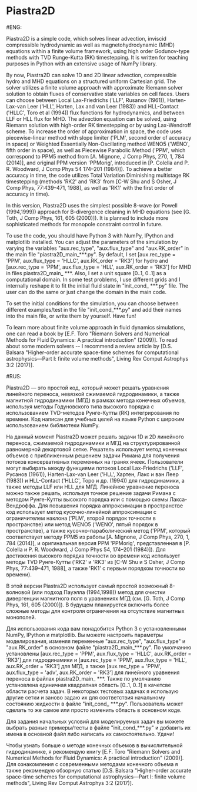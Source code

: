 # Piastra2D

#ENG:

Piastra2D is a simple code, which solves linear advection, inviscid compressible hydrodynamic as well as magnetohydrodynamic (MHD) equations within a finite volume framework, using high order Godunov-type methods with TVD Runge-Kutta (RK) timestepping. It is written for teaching purposes in Python with an extensive usage of NumPy library.

By now, Piastra2D can solve 1D and 2D linear advection, compressible hydro and MHD equations on a structured uniform Cartesian grid. The solver utilizes a finite volume approach with approximate Riemann solver solution to obtain fluxes of conservative state variables on cell faces. Users can choose between Local Lax-Friedrichs ('LLF', Rusanov (1961)), Harten-Lax-van Leer ('HLL', Harten, Lax and van Leer (1983)) and HLL-Contact ('HLLC', Toro et al (1994)) flux functions for hydrodynamics, and between LLF or HLL flux for MHD. The advection equation can be solved, using Riemann solution with high-order RK timestepping or by using Lax-Wendroff scheme. To increase the order of approximation in space, the code uses piecewise-linear method with slope limiter ('PLM', second order of accuracy in space) or Weighted Essentially Non-Oscillating method WENO5 ('WENO', fifth order in space), as well as Piecewise Parabolic Method ('PPM', which correspond to PPM5 method from [A. Mignone, J Comp Phys, 270, 1, 784 (2014)], and original PPM version 'PPMorig', introduced in [P. Colella and P. R. Woodward, J Comp Phys 54  174–201 (1984)]). To achieve a better accuracy in time, the code utilizes Total Variation Diminishing multistage RK timestepping (methods 'RK2' and 'RK3' from [C-W Shu and S Osher, J Comp Phys, 77:439–471, 1988], as well as 'RK1' with the first order of accuracy in time).

In this version, Piastra2D uses the simplest possible 8-wave (or Powell (1994,1999)) approach for B-divergence cleaning in MHD equations (see [G. Toth, J Comp Phys, 161, 605 (2000)]). It is planned to include more sophisticated methods for monopole constraint control in future. 

To use the code, you should have Python 3 with NumPy, IPython and matplotlib installed. You can adjust the parameters of the simulation by varying the variables "aux.rec_type", "aux.flux_type" and "aux.RK_order" in the main file "piastra2D_main_***.py".
By default, I set [aux.rec_type = 'PPM', aux.flux_type = 'HLLC', aux.RK_order = 'RK3'] for hydro and [aux.rec_type = 'PPM', aux.flux_type = 'HLL', aux.RK_order = 'RK3'] for MHD in files piastra2D_main_ ***. Also, I set a unit square [0..1, 0..1] as a computational domain. In some test problems, I use different grids and I internally reshape it to fit the initial fluid state in "init_cond_ ***.py" file. The user can do the same or just change the domain in the main code.

To set the initial conditions for the simulation, you can choose between different examples/test in the file "init_cond_***.py" and add their names into the main file, or write them by yourself. Have fun!

To learn more about finite volume approach in fluid dynamics simulations, one can read a book by [E.F. Toro "Riemann Solvers and Numerical Methods for Fluid Dynamics: A practical introduction" (2009)].
To read about some modern solvers -- I recommend a review article by [D.S. Balsara "Higher-order accurate space-time schemes for computational astrophysics—Part I: finite volume methods", Living Rev Comput Astrophys 3:2 (2017)].


#RUS:

Piastra2D — это простой код, который может решать уравнения линейного переноса, невязкой сжимаемой гидродинамики, а также магнитной гидродинамики (МГД) в рамках метода конечных объемов, используя методы Годуновского типа высокого порядка с использованием TVD-методов Рунге-Кутты (RK) интегрирования по времени. Код написан для учебных целей на языке Python с широким использованием библиотеки NumPy.

На данный момент Piastra2D может решать задачи 1D и 2D линейного переноса, сжимаемой гидродинамики и МГД на структурированной равномерной декартовой сетке. Решатель использует метод конечных объемов с приближенным решением задачи Римана для получения потоков консервативных переменных на гранях ячеек. Пользователи могут выбирать между функциями потоков Local Lax-Friedrichs ('LLF', Русанов (1961)), Harten-Lax-van Leer ('HLL', Хартен, Лакс и ван Леер (1983)) и HLL-Contact ('HLLC', Торо и др. (1994)) для гидродинамики, а также методы LLF или HLL для МГД. Линейное уравнение переноса можно также решать, используя точное решение задачи Римана с методом Рунге-Кутты высокого порядка или с помощью схемы Лакса-Вендроффа. Для повышения порядка аппроксимации в пространстве код использует метод кусочно-линейной аппроксимации с ограничителем наклона ('PLM', второй порядок точности в пространстве) или метод WENO5 ('WENO', пятый порядок в пространстве), а также кусочно-параболический метод ('PPM', который соответствует методу PPM5 из работы [A. Mignone, J Comp Phys, 270, 1, 784 (2014)], и оригинальная версия PPM 'PPMorig', представленная в [P. Colella и P. R. Woodward, J Comp Phys 54, 174–201 (1984)]). Для достижения высокого порядка точности во времени код использует методы TVD Рунге-Кутты ('RK2' и 'RK3' из [C-W Shu и S Osher, J Comp Phys, 77:439–471, 1988], а также 'RK1' с первым порядком точности во времени).

В этой версии Piastra2D использует самый простой возможный 8-волновой (или подход Пауэлла (1994,1998)) метод для очистки дивергенции магнитного поля в уравнениях МГД (см. [G. Toth, J Comp Phys, 161, 605 (2000)]). В будущем планируется включить более сложные методы для контроля ограничения на отсутствие магнитных монополей.

Для использования кода вам понадобится Python 3 с установленными NumPy, IPython и matplotlib. Вы можете настроить параметры моделирования, изменяя переменные "aux.rec_type", "aux.flux_type" и "aux.RK_order" в основном файле "piastra2D_main_***.py". По умолчанию установлены [aux.rec_type = 'PPM', aux.flux_type = 'HLLC', aux.RK_order = 'RK3'] для гидродинамики и [aux.rec_type = 'PPM', aux.flux_type = 'HLL', aux.RK_order = 'RK3'] для МГД, а также [aux.rec_type = 'PPM', aux.flux_type = 'adv', aux.RK_order = 'RK3'] для линейного уравнения переноса в файлах piastra2D_main_ ***. Также по умолчанию установлена единичная квадратная область [0..1, 0..1] в качетсве области расчета задач. В некоторых тестовых задачах я использую другие сетки и заново задаю их для соответствия начальному состоянию жидкости в файле "init_cond_ ***.py". Пользователь может сделать то же самое или просто изменить область в основном коде.

Для задания начальных условий для моделируемых задач вы можете выбрать разные примеры/тесты в файле "init_cond_***.py" и добавить их имена в основной файл либо написать их самостоятельно. Удачи!

Чтобы узнать больше о методе конечных объемов в вычислительной гидродинамике, я рекомендую книгу [E.F. Toro "Riemann Solvers and Numerical Methods for Fluid Dynamics: A practical introduction" (2009)]. 
Для ознакомления с современными методами конечного объема я также рекомендую обзорную статью [D.S. Balsara "Higher-order accurate space-time schemes for computational astrophysics—Part I: finite volume methods", Living Rev Comput Astrophys 3:2 (2017)].


